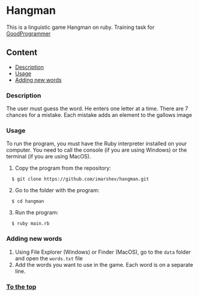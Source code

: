 # Hangman
This is a linguistic game Hangman on ruby. Training task for [GoodProgrammer](https://goodprogrammer.ru/rails)

## Content

- [Description](https://github.com/imarshev/hangman#description)
- [Usage](https://github.com/imarshev/hangman#usage)
- [Adding new words](https://github.com/imarshev/hangman#adding-new-words)

### Description
The user must guess the word. He enters one letter at a time. There are 7 chances for a mistake. Each mistake adds an element to the gallows image

### Usage
To run the program, you must have the Ruby interpreter installed on your computer. You need to call the console (if you are using Windows) or the terminal (if you are using MacOS).

1. Copy the program from the repository:
```
  $ git clone https://github.com/imarshev/hangman.git
```
2. Go to the folder with the program:
```
  $ cd hangman
```
3. Run the program:
```
  $ ruby main.rb
```
### Adding new words
1. Using File Explorer (Windows) or Finder (MacOS), go to the `data` folder and open the `words.txt` file
2. Add the words you want to use in the game. Each word is on a separate line.


### [To the top](https://github.com/imarshev/hangman#hangman)
